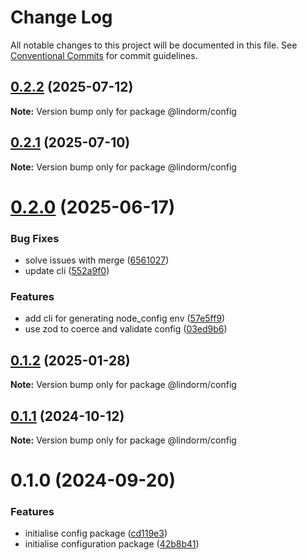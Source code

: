 # Change Log

All notable changes to this project will be documented in this file.
See [Conventional Commits](https://conventionalcommits.org) for commit guidelines.

## [0.2.2](https://github.com/lindorm-io/monorepo/compare/@lindorm/config@0.2.1...@lindorm/config@0.2.2) (2025-07-12)

**Note:** Version bump only for package @lindorm/config

## [0.2.1](https://github.com/lindorm-io/monorepo/compare/@lindorm/config@0.2.0...@lindorm/config@0.2.1) (2025-07-10)

**Note:** Version bump only for package @lindorm/config

# [0.2.0](https://github.com/lindorm-io/monorepo/compare/@lindorm/config@0.1.2...@lindorm/config@0.2.0) (2025-06-17)

### Bug Fixes

- solve issues with merge ([6561027](https://github.com/lindorm-io/monorepo/commit/6561027172f31f154be84f122a68c1361399abd3))
- update cli ([552a9f0](https://github.com/lindorm-io/monorepo/commit/552a9f0a0839d756d9e856b7a6842aee4e01cac5))

### Features

- add cli for generating node_config env ([57e5ff9](https://github.com/lindorm-io/monorepo/commit/57e5ff9cad0aa655420f6232f23ae526545331b4))
- use zod to coerce and validate config ([03ed9b6](https://github.com/lindorm-io/monorepo/commit/03ed9b65f95bab3168a081c669118b3ed6d45538))

## [0.1.2](https://github.com/lindorm-io/monorepo/compare/@lindorm/config@0.1.1...@lindorm/config@0.1.2) (2025-01-28)

**Note:** Version bump only for package @lindorm/config

## [0.1.1](https://github.com/lindorm-io/monorepo/compare/@lindorm/config@0.1.0...@lindorm/config@0.1.1) (2024-10-12)

**Note:** Version bump only for package @lindorm/config

# 0.1.0 (2024-09-20)

### Features

- initialise config package ([cd119e3](https://github.com/lindorm-io/monorepo/commit/cd119e37df2a5fa9979d21e56e5835864ba0744b))
- initialise configuration package ([42b8b41](https://github.com/lindorm-io/monorepo/commit/42b8b414a6fc2845a79fa89fabd0c0ff89dd3477))
